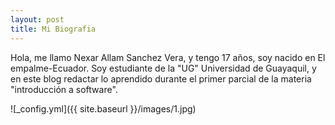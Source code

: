 ```yaml
---
layout: post
title: Mi Biografia 
---
```


Hola, me llamo Nexar Allam Sanchez Vera, y tengo 17 años, soy nacido en El empalme-Ecuador. Soy estudiante de la "UG" Universidad de Guayaquil, y en este blog redactar lo aprendido durante el primer parcial de la materia "introducción a software".

![_config.yml]({{ site.baseurl }}/images/1.jpg)
